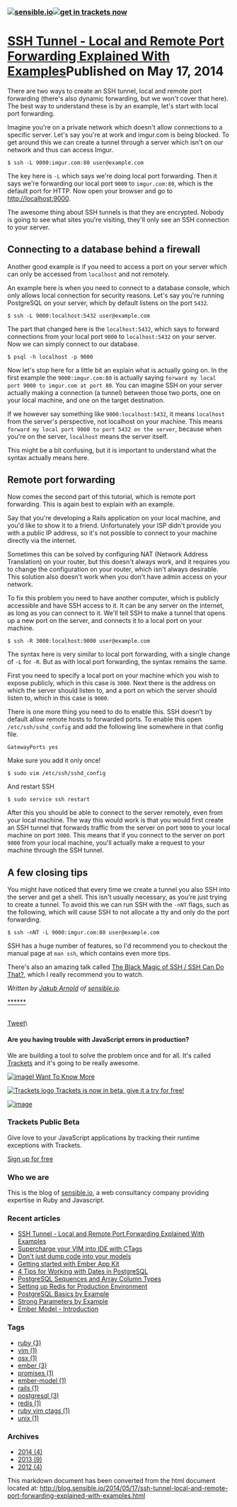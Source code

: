 ### [![sensible.io](/images/logo-fc9f1ad6.png)![get in trackets now](/images/get-it-now-5d99a918.png)](/)

[SSH Tunnel - Local and Remote Port Forwarding Explained With Examples](/2014/05/17/ssh-tunnel-local-and-remote-port-forwarding-explained-with-examples.html)Published on May 17, 2014
======================================================================================================================================================================================

There are two ways to create an SSH tunnel, local and remote port
forwarding (there's also dynamic forwarding, but we won't cover that
here). The best way to understand these is by an example, let's start
with local port forwarding.

Imagine you're on a private network which doesn't allow connections to a
specific server. Let's say you're at work and imgur.com is being
blocked. To get around this we can create a tunnel through a server
which isn't on our network and thus can access Imgur.

~~~~ {.highlight .text}
$ ssh -L 9000:imgur.com:80 user@example.com
~~~~

The key here is `-L` which says we're doing local port forwarding. Then
it says we're forwarding our local port `9000` to `imgur.com:80`, which
is the default port for HTTP. Now open your browser and go to
[http://localhost:9000](//localhost:9000).

The awesome thing about SSH tunnels is that they are encrypted. Nobody
is going to see what sites you're visiting, they'll only see an SSH
connection to your server.

Connecting to a database behind a firewall
------------------------------------------

Another good example is if you need to access a port on your server
which can only be accessed from `localhost` and not remotely.

An example here is when you need to connect to a database console, which
only allows local connection for security reasons. Let's say you're
running PostgreSQL on your server, which by default listens on the port
`5432`.

~~~~ {.highlight .text}
$ ssh -L 9000:localhost:5432 user@example.com
~~~~

The part that changed here is the `localhost:5432`, which says to
forward connections from your local port `9000` to `localhost:5432` on
your server. Now we can simply connect to our database.

~~~~ {.highlight .text}
$ psql -h localhost -p 9000
~~~~

Now let's stop here for a little bit an explain what is actually going
on. In the first example the `9000:imgur.com:80` is actually saying
`forward my local port 9000 to imgur.com at port 80`. You can imagine
SSH on your server actually making a connection (a tunnel) between those
two ports, one on your local machine, and one on the target destination.

If we however say something like `9000:localhost:5432`, it means
`localhost` from the server's perspective, not localhost on your
machine. This means
`forward my local port 9000 to port 5432 on the server`, because when
you're on the server, `localhost` means the server itself.

This might be a bit confusing, but it is important to understand what
the syntax actually means here.

Remote port forwarding
----------------------

Now comes the second part of this tutorial, which is remote port
forwarding. This is again best to explain with an example.

Say that you're developing a Rails application on your local machine,
and you'd like to show it to a friend. Unfortunately your ISP didn't
provide you with a public IP address, so it's not possible to connect to
your machine directly via the internet.

Sometimes this can be solved by configuring NAT (Network Address
Translation) on your router, but this doesn't always work, and it
requires you to change the configuration on your router, which isn't
always desirable. This solution also doesn't work when you don't have
admin access on your network.

To fix this problem you need to have another computer, which is publicly
accessible and have SSH access to it. It can be any server on the
internet, as long as you can connect to it. We'll tell SSH to make a
tunnel that opens up a new port on the server, and connects it to a
local port on your machine.

~~~~ {.highlight .text}
$ ssh -R 3000:localhost:9000 user@example.com
~~~~

The syntax here is very similar to local port forwarding, with a single
change of `-L` for `-R`. But as with local port forwarding, the syntax
remains the same.

First you need to specify a local port on your machine which you wish to
expose publicly, which in this case is `3000`. Next there is the address
on which the server should listen to, and a port on which the server
should listen to, which in this case is `9000`.

There is one more thing you need to do to enable this. SSH doesn't by
default allow remote hosts to forwarded ports. To enable this open
`/etc/ssh/sshd_config` and add the following line somewhere in that
config file.

~~~~ {.highlight .text}
GatewayPorts yes
~~~~

Make sure you add it only once!

~~~~ {.highlight .text}
$ sudo vim /etc/ssh/sshd_config
~~~~

And restart SSH

~~~~ {.highlight .text}
$ sudo service ssh restart
~~~~

After this you should be able to connect to the server remotely, even
from your local machine. The way this would work is that you would first
create an SSH tunnel that forwards traffic from the server on port
`9000` to your local machine on port `3000`. This means that if you
connect to the server on port `9000` from your local machine, you'll
actually make a request to your machine through the SSH tunnel.

A few closing tips
------------------

You might have noticed that every time we create a tunnel you also SSH
into the server and get a shell. This isn't usually necessary, as you're
just trying to create a tunnel. To avoid this we can run SSH with the
`-nNT` flags, such as the following, which will cause SSH to not
allocate a tty and only do the port forwarding.

~~~~ {.highlight .text}
$ ssh -nNT -L 9000:imgur.com:80 user@example.com
~~~~

SSH has a huge number of features, so I'd recommend you to checkout the
manual page at `man ssh`, which contains even more tips.

There's also an amazing talk called [The Black Magic of SSH / SSH Can Do
That?](//vimeo.com/54505525), which I really recommend you to watch.

*Written by [Jakub Arnold](https://twitter.com/darthdeus) of
[sensible.io](//sensible.io/).*

[**](https://twitter.com/share?url=http%3A%2F%2Fblog.sensible.io%2F2014%2F05%2F17%2Fssh-tunnel-local-and-remote-port-forwarding-explained-with-examples.html&text=SSH+Tunnel+-+Local+and+Remote+Port+Forwarding+Explained+With+Examples)[**](https://plus.google.com/share?url=http%3A%2F%2Fblog.sensible.io%2F2014%2F05%2F17%2Fssh-tunnel-local-and-remote-port-forwarding-explained-with-examples.html)[**](//www.facebook.com/sharer/sharer.php?s=100&p[url]=http%3A%2F%2Fblog.sensible.io%2F2014%2F05%2F17%2Fssh-tunnel-local-and-remote-port-forwarding-explained-with-examples.html&p[title]=SSH+Tunnel+-+Local+and+Remote+Port+Forwarding+Explained+With+Examples)

\
[Tweet](https://twitter.com/share)\

#### Are you having trouble with JavaScript errors in production?

We are building a tool to solve the problem once and for all. It's
called [Trackets](//trackets.com) and it's going to be really awesome.

[![image](//i.imgur.com/XYIZsH6.png)I Want To Know
More](//beta.trackets.com "Trackets - JavaScript error tracking made simple")

[![Trackets
logo](//beta.trackets.com/assets/logo-49c62434ee29cd6c0ba0686b53acd195.png)
Trackets is now in beta, give it a try for free!](//beta.trackets.com)

[![image](/images/trackets_logo_black-779f9dde.png)](//trackets.com)

### Trackets Public Beta

Give love to your JavaScript applications by tracking their runtime
exceptions with Trackets.

[Sign up for free](//beta.trackets.com)

### Who we are

This is the blog of [sensible.io](//sensible.io), a web consultancy
company providing expertise in Ruby and Javascript.

### Recent articles

-   [SSH Tunnel - Local and Remote Port Forwarding Explained With
    Examples](/2014/05/17/ssh-tunnel-local-and-remote-port-forwarding-explained-with-examples.html)
-   [Supercharge your VIM into IDE with
    CTags](/2014/05/09/supercharge-your-vim-into-ide-with-ctags.html)
-   [Don't just dump code into your
    models](/2014/04/19/don-t-just-dump-code-into-your-models.html)
-   [Getting started with Ember App
    Kit](/2014/03/07/getting-started-with-ember-app-kit.html)
-   [4 Tips for Working with Dates in
    PostgreSQL](/2013/08/26/4-tips-for-working-with-dates-in-postgresql.html)
-   [PostgreSQL Sequences and Array Column
    Types](/2013/08/24/postgresql-sequences-and-array-column-types.html)
-   [Setting up Redis for Production
    Environment](/2013/08/20/setting-up-redis-for-production-environment.html)
-   [PostgreSQL Basics by
    Example](/2013/08/19/postgresql-basics-by-example.html)
-   [Strong Parameters by
    Example](/2013/08/17/strong-parameters-by-example.html)
-   [Ember Model -
    Introduction](/2013/06/26/ember-model-introduction.html)

### Tags

-   [ruby (3)](/tags/ruby.html)
-   [vim (1)](/tags/vim.html)
-   [osx (1)](/tags/osx.html)
-   [ember (3)](/tags/ember.html)
-   [promises (1)](/tags/promises.html)
-   [ember-model (1)](/tags/ember-model.html)
-   [rails (1)](/tags/rails.html)
-   [postgresql (3)](/tags/postgresql.html)
-   [redis (1)](/tags/redis.html)
-   [ruby vim ctags (1)](/tags/ruby-vim-ctags.html)
-   [unix (1)](/tags/unix.html)

### Archives

-   [2014 (4)](/2014.html)
-   [2013 (9)](/2013.html)
-   [2012 (4)](/2012.html)


This markdown document has been converted from the html document located at:
http://blog.sensible.io/2014/05/17/ssh-tunnel-local-and-remote-port-forwarding-explained-with-examples.html

